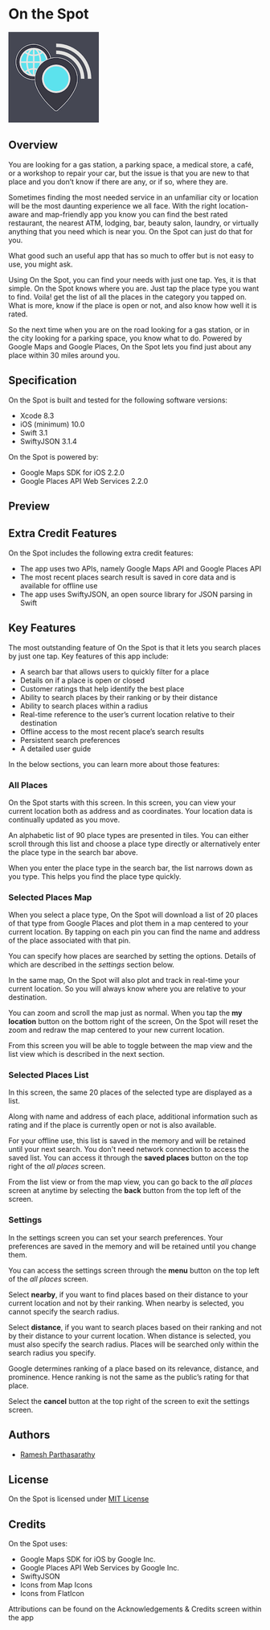 # On the Spot
![Logo](https://raw.githubusercontent.com/Ramesh-P/on-the-spot/master/On%20the%20Spot/Assets.xcassets/AppIcon.appiconset/Icon-60%403x.png)

## Overview
You are looking for a gas station, a parking space, a medical store, a café, or a workshop to repair your car, but the issue is that you are new to that place and you don’t know if there are any, or if so, where they are.

Sometimes finding the most needed service in an unfamiliar city or location will be the most daunting experience we all face. With the right location-aware and map-friendly app you know you can find the best rated restaurant, the nearest ATM, lodging, bar, beauty salon, laundry, or virtually anything that you need which is near you. On the Spot can just do that for you.

What good such an useful app that has so much to offer but is not easy to use, you might ask.

Using On the Spot, you can find your needs with just one tap. Yes, it is that simple. On the Spot knows where you are. Just tap the place type you want to find. Voila! get the list of all the places in the category you tapped on. What is more, know if the place is open or not, and also know how well it is rated.

So the next time when you are on the road looking for a gas station, or in the city looking for a parking space, you know what to do. Powered by Google Maps and Google Places, On the Spot lets you find just about any place within 30 miles around you.

## Specification
On the Spot is built and tested for the following software versions:
* Xcode 8.3
* iOS (minimum) 10.0
* Swift 3.1
* SwiftyJSON 3.1.4

On the Spot is powered by:
* Google Maps SDK for iOS 2.2.0
* Google Places API Web Services 2.2.0

## Preview

## Extra Credit Features
On the Spot includes the following extra credit features:
* The app uses two APIs, namely Google Maps API and Google Places API
* The most recent places search result is saved in core data and is available for offline use
* The app uses SwiftyJSON, an open source library for JSON parsing in Swift

## Key Features
The most outstanding feature of On the Spot is that it lets you search places by just one tap. Key features of this app include:
* A search bar that allows users to quickly filter for a place
* Details on if a place is open or closed
* Customer ratings that help identify the best place
* Ability to search places by their ranking or by their distance
* Ability to search places within a radius
* Real-time reference to the user’s current location relative to their destination
* Offline access to the most recent place’s search results
* Persistent search preferences
* A detailed user guide

In the below sections, you can learn more about those features:
### All Places
On the Spot starts with this screen. In this screen, you can view your current location both as address and as coordinates. Your location data is continually updated as you move.

An alphabetic list of 90 place types are presented in tiles.  You can either scroll through this list and choose a place type directly or alternatively enter the place type in the search bar above.

When you enter the place type in the search bar, the list narrows down as you type. This helps you find the place type quickly.

### Selected Places Map
When you select a place type, On the Spot will download a list of 20 places of that type from Google Places and plot them in a map centered to your current location. By tapping on each pin you can find the name and address of the place associated with that pin.

You can specify how places are searched by setting the options. Details of which are described in the *settings* section below.

In the same map, On the Spot will also plot and track in real-time your current location. So you will always know where you are relative to your destination.

You can zoom and scroll the map just as normal. When you tap the **my location** button on the bottom right of the screen, On the Spot will reset the zoom and redraw the map centered to your new current location.

From this screen you will be able to toggle between the map view and the list view which is described in the next section.

### Selected Places List
In this screen, the same 20 places of the selected type are displayed as a list.

Along with name and address of each place, additional information such as rating and if the place is currently open or not is also available.

For your offline use, this list is saved in the memory and will be retained until your next search. You don't need network connection to access the saved list. You can access it through the **saved places** button on the top right of the *all places* screen.

From the list view or from the map view, you can go back to the *all places* screen at anytime by selecting the **back** button from the top left of the screen.

### Settings
In the settings screen you can set your search preferences. Your preferences are saved in the memory and will be retained until you change them.

You can access the settings screen through the **menu** button on the top left of the *all places* screen.

Select **nearby**, if you want to find places based on their distance to your current location and not by their ranking. When nearby is selected, you cannot specify the search radius.

Select **distance**, if you want to search places based on their ranking and not by their distance to your current location. When distance is selected, you must also specify the search radius. Places will be searched only within the search radius you specify.

Google determines ranking of a place based on its relevance, distance, and prominence. Hence ranking is not the same as the public’s rating for that place.

Select the **cancel** button at the top right of the screen to exit the settings screen.

## Authors
* [Ramesh Parthasarathy](mailto:msg.rameshp@gmail.com)

## License
On the Spot is licensed under [MIT License](https://github.com/Ramesh-P/on-the-spot/blob/master/LICENSE)

## Credits
On the Spot uses:
* Google Maps SDK for iOS by Google Inc.
* Google Places API Web Services by Google Inc.
* SwiftyJSON
* Icons from Map Icons
* Icons from FlatIcon

Attributions can be found on the Acknowledgements & Credits screen within the app

